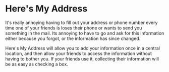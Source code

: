 # Here's My Address

It's really annoying having to fill out your address or phone number every time one of your friends is loses their phone or wants to send you something in the mail. Its annoying to have to go and ask for this information either because you forgot, or the information has since changed.

Here's My Address will allow you to add your information once in a central location, and then allow your friends to access the information without having to bother you. If your friends use it, collecting their information will be as easy as checking a box.

